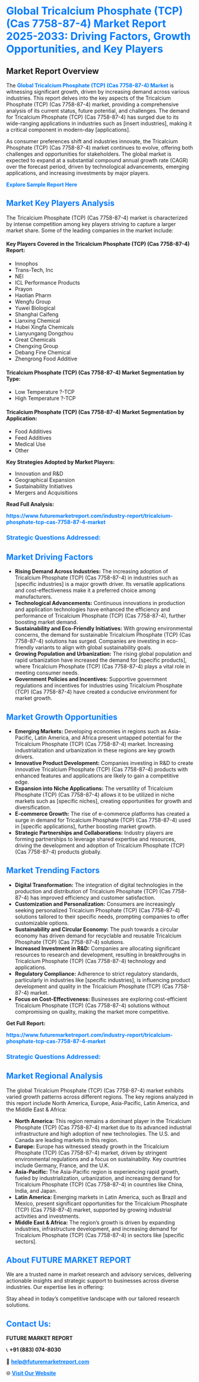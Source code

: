 <h1 style="color: #007BFF;">Global Tricalcium Phosphate (TCP) (Cas 7758-87-4) Market Report 2025-2033: Driving Factors, Growth Opportunities, and Key Players</h1>

<section id="overview">
<h2>Market Report Overview</h2>
<p>The <a href="https://www.futuremarketreport.com/industry-report/tricalcium-phosphate-tcp-cas-7758-87-4-market" style="color: #007BFF; text-decoration: none;"><strong>Global Tricalcium Phosphate (TCP) (Cas 7758-87-4) Market</strong></a> is witnessing significant growth, driven by increasing demand across various industries. This report delves into the key aspects of the Tricalcium Phosphate (TCP) (Cas 7758-87-4) market, providing a comprehensive analysis of its current status, future potential, and challenges. The demand for Tricalcium Phosphate (TCP) (Cas 7758-87-4) has surged due to its wide-ranging applications in industries such as [insert industries], making it a critical component in modern-day [applications].</p>
<p>As consumer preferences shift and industries innovate, the Tricalcium Phosphate (TCP) (Cas 7758-87-4) market continues to evolve, offering both challenges and opportunities for stakeholders. The global market is expected to expand at a substantial compound annual growth rate (CAGR) over the forecast period, driven by technological advancements, emerging applications, and increasing investments by major players.</p>
</section>

<section id="overview">
<p><a href="https://www.futuremarketreport.com/request-sample/reportId=85428" style="color: #007BFF; text-decoration: none;"><strong>Explore Sample Report Here</strong></a></p>
</section>

<section id="key-players">
<h2 style="color: #007BFF;">Market Key Players Analysis</h2>
<p>The Tricalcium Phosphate (TCP) (Cas 7758-87-4) market is characterized by intense competition among key players striving to capture a larger market share. Some of the leading companies in the market include:</p>
<h4>Key Players Covered in the Tricalcium Phosphate (TCP) (Cas 7758-87-4) Report:</h4>
<ul><li>Innophos</li><li>Trans-Tech, Inc</li><li>NEI</li><li>ICL Performance Products</li><li>Prayon</li><li>Haotian Pharm</li><li>Wengfu Group</li><li>Yuwei Biological</li><li>Shanghai Caifeng</li><li>Lianxing Chemical</li><li>Hubei Xingfa Chemicals</li><li>Lianyungang Dongzhou</li><li>Great Chemicals</li><li>Chengxing Group</li><li>Debang Fine Chemical</li><li>Zhengrong Food Additive</li></ul>
<h4>Tricalcium Phosphate (TCP) (Cas 7758-87-4) Market Segmentation by Type:</h4>
<ul><li>Low Temperature ?-TCP</li><li>High Temperature ?-TCP</li></ul>

<h4>Tricalcium Phosphate (TCP) (Cas 7758-87-4) Market Segmentation by Application:</h4>
<ul><li>Food Additives</li><li>Feed Additives</li><li>Medical Use</li><li>Other</li></ul>
<p><strong>Key Strategies Adopted by Market Players:</strong></p>
<ul>
<li>Innovation and R&D</li>
<li>Geographical Expansion</li>
<li>Sustainability Initiatives</li>
<li>Mergers and Acquisitions</li>
</ul>
</section>

<section>
<p><strong>Read Full Analysis: </strong></p><a href="https://www.futuremarketreport.com/industry-report/tricalcium-phosphate-tcp-cas-7758-87-4-market" style="color: #007BFF; text-decoration: none;"><strong>https://www.futuremarketreport.com/industry-report/tricalcium-phosphate-tcp-cas-7758-87-4-market</strong></a>
<h3 style="color: #007BFF;">Strategic Questions Addressed:</h3>
</section>

<section id="driving-factors">
<h2 style="color: #007BFF;">Market Driving Factors</h2>
<ul>
<li><strong>Rising Demand Across Industries:</strong> The increasing adoption of Tricalcium Phosphate (TCP) (Cas 7758-87-4) in industries such as [specific industries] is a major growth driver. Its versatile applications and cost-effectiveness make it a preferred choice among manufacturers.</li>
<li><strong>Technological Advancements:</strong> Continuous innovations in production and application technologies have enhanced the efficiency and performance of Tricalcium Phosphate (TCP) (Cas 7758-87-4), further boosting market demand.</li>
<li><strong>Sustainability and Eco-Friendly Initiatives:</strong> With growing environmental concerns, the demand for sustainable Tricalcium Phosphate (TCP) (Cas 7758-87-4) solutions has surged. Companies are investing in eco-friendly variants to align with global sustainability goals.</li>
<li><strong>Growing Population and Urbanization:</strong> The rising global population and rapid urbanization have increased the demand for [specific products], where Tricalcium Phosphate (TCP) (Cas 7758-87-4) plays a vital role in meeting consumer needs.</li>
<li><strong>Government Policies and Incentives:</strong> Supportive government regulations and incentives for industries using Tricalcium Phosphate (TCP) (Cas 7758-87-4) have created a conducive environment for market growth.</li>
</ul>
</section>

<section id="growth-opportunities">
<h2 style="color: #007BFF;">Market Growth Opportunities</h2>
<ul>
<li><strong>Emerging Markets:</strong> Developing economies in regions such as Asia-Pacific, Latin America, and Africa present untapped potential for the Tricalcium Phosphate (TCP) (Cas 7758-87-4) market. Increasing industrialization and urbanization in these regions are key growth drivers.</li>
<li><strong>Innovative Product Development:</strong> Companies investing in R&D to create innovative Tricalcium Phosphate (TCP) (Cas 7758-87-4) products with enhanced features and applications are likely to gain a competitive edge.</li>
<li><strong>Expansion into Niche Applications:</strong> The versatility of Tricalcium Phosphate (TCP) (Cas 7758-87-4) allows it to be utilized in niche markets such as [specific niches], creating opportunities for growth and diversification.</li>
<li><strong>E-commerce Growth:</strong> The rise of e-commerce platforms has created a surge in demand for Tricalcium Phosphate (TCP) (Cas 7758-87-4) used in [specific applications], further boosting market growth.</li>
<li><strong>Strategic Partnerships and Collaborations:</strong> Industry players are forming partnerships to leverage shared expertise and resources, driving the development and adoption of Tricalcium Phosphate (TCP) (Cas 7758-87-4) products globally.</li>
</ul>
</section>

<section id="trending-factors">
<h2 style="color: #007BFF;">Market Trending Factors</h2>
<ul>
<li><strong>Digital Transformation:</strong> The integration of digital technologies in the production and distribution of Tricalcium Phosphate (TCP) (Cas 7758-87-4) has improved efficiency and customer satisfaction.</li>
<li><strong>Customization and Personalization:</strong> Consumers are increasingly seeking personalized Tricalcium Phosphate (TCP) (Cas 7758-87-4) solutions tailored to their specific needs, prompting companies to offer customizable options.</li>
<li><strong>Sustainability and Circular Economy:</strong> The push towards a circular economy has driven demand for recyclable and reusable Tricalcium Phosphate (TCP) (Cas 7758-87-4) solutions.</li>
<li><strong>Increased Investment in R&D:</strong> Companies are allocating significant resources to research and development, resulting in breakthroughs in Tricalcium Phosphate (TCP) (Cas 7758-87-4) technology and applications.</li>
<li><strong>Regulatory Compliance:</strong> Adherence to strict regulatory standards, particularly in industries like [specific industries], is influencing product development and quality in the Tricalcium Phosphate (TCP) (Cas 7758-87-4) market.</li>
<li><strong>Focus on Cost-Effectiveness:</strong> Businesses are exploring cost-efficient Tricalcium Phosphate (TCP) (Cas 7758-87-4) solutions without compromising on quality, making the market more competitive.</li>
</ul>
</section>

<section>
<p><strong>Get Full Report: </strong></p><a href="https://www.futuremarketreport.com/industry-report/tricalcium-phosphate-tcp-cas-7758-87-4-market" style="color: #007BFF; text-decoration: none;"><strong>https://www.futuremarketreport.com/industry-report/tricalcium-phosphate-tcp-cas-7758-87-4-market</strong></a>
<h3 style="color: #007BFF;">Strategic Questions Addressed:</h3>
</section>


<section id="regional-analysis">
<h2 style="color: #007BFF;">Market Regional Analysis</h2>
<p>The global Tricalcium Phosphate (TCP) (Cas 7758-87-4) market exhibits varied growth patterns across different regions. The key regions analyzed in this report include North America, Europe, Asia-Pacific, Latin America, and the Middle East & Africa:</p>
<ul>
<li><strong>North America:</strong> This region remains a dominant player in the Tricalcium Phosphate (TCP) (Cas 7758-87-4) market due to its advanced industrial infrastructure and high adoption of new technologies. The U.S. and Canada are leading markets in this region.</li>
<li><strong>Europe:</strong> Europe has witnessed steady growth in the Tricalcium Phosphate (TCP) (Cas 7758-87-4) market, driven by stringent environmental regulations and a focus on sustainability. Key countries include Germany, France, and the U.K.</li>
<li><strong>Asia-Pacific:</strong> The Asia-Pacific region is experiencing rapid growth, fueled by industrialization, urbanization, and increasing demand for Tricalcium Phosphate (TCP) (Cas 7758-87-4) in countries like China, India, and Japan.</li>
<li><strong>Latin America:</strong> Emerging markets in Latin America, such as Brazil and Mexico, present significant opportunities for the Tricalcium Phosphate (TCP) (Cas 7758-87-4) market, supported by growing industrial activities and investments.</li>
<li><strong>Middle East & Africa:</strong> The region’s growth is driven by expanding industries, infrastructure development, and increasing demand for Tricalcium Phosphate (TCP) (Cas 7758-87-4) in sectors like [specific sectors].</li>
</ul>
</section>

<footer>
<h2 style="color: #007BFF;">About FUTURE MARKET REPORT</h2>
<p>We are a trusted name in market research and advisory services, delivering actionable insights and strategic support to businesses across diverse industries. Our expertise lies in offering:</p>

<p>Stay ahead in today’s competitive landscape with our tailored research solutions.</p>

<h2 style="color: #007BFF;">Contact Us:</h2>
<p><strong>FUTURE MARKET REPORT</strong></p>
<p>📞 <strong>+91 (883) 074-8030</strong></p>
<p>📧 <strong><a href="mailto:help@futuremarketreport.com" style="color: #007BFF;">help@futuremarketreport.com</a></strong></p>
<p>🌐 <strong><a href="https://www.futuremarketreport.com/" style="color: #007BFF;">Visit Our Website</a></strong></p>
</footer>